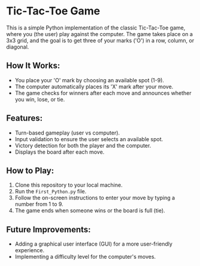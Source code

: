 # Tic-Tac-Toe Game

This is a simple Python implementation of the classic Tic-Tac-Toe game, where you (the user) play against the computer. The game takes place on a 3x3 grid, and the goal is to get three of your marks ('O') in a row, column, or diagonal.

## How It Works:
- You place your 'O' mark by choosing an available spot (1-9).
- The computer automatically places its 'X' mark after your move.
- The game checks for winners after each move and announces whether you win, lose, or tie.

## Features:
- Turn-based gameplay (user vs computer).
- Input validation to ensure the user selects an available spot.
- Victory detection for both the player and the computer.
- Displays the board after each move.

## How to Play:
1. Clone this repository to your local machine.
2. Run the `First_Python.py` file.
3. Follow the on-screen instructions to enter your move by typing a number from 1 to 9.
4. The game ends when someone wins or the board is full (tie).

## Future Improvements:
- Adding a graphical user interface (GUI) for a more user-friendly experience.
- Implementing a difficulty level for the computer's moves.
